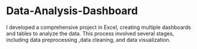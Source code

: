 # Data-Analysis-Dashboard
I developed a comprehensive project in Excel, creating multiple dashboards and tables to analyze the data. This process involved several stages, including data preprocessing ,data cleaning, and data visualization.
